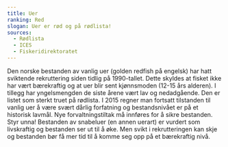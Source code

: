 ```yaml
---
title: Uer
ranking: Red
slogan: Uer er rød og på rødlista!
sources:
  - Rødlista
  - ICES
  - Fiskeridirektoratet
---
```

Den norske bestanden av vanlig uer (golden redfish på engelsk) har hatt sviktende rekruttering siden tidlig på 1990-tallet. Dette skyldes at fisket ikke har vært bærekraftig og at uer blir sent kjønnsmoden (12-15 års alderen). I tillegg har yngelsmengden de siste årene vært lav og nedadgående. Den er listet som sterkt truet på rødlista. I 2015 regner man fortsatt tilstanden til vanlig uer å være svært dårlig forfatning og bestandsnivået er på et historisk lavmål. Nye forvaltningstiltak må innføres for å sikre bestanden. Styr unna! Bestanden av snabeluer (en annen uerart) er vurdert som livskraftig og bestanden ser ut til å øke. Men svikt i rekrutteringen kan skje og bestanden bør få mer tid til å komme seg opp på et bærekraftig nivå.